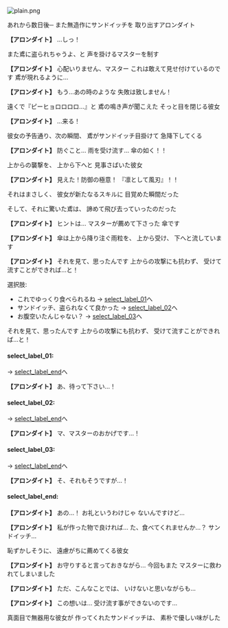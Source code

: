 
![plain.png](../images/backgrounds/plain.png)

あれから数日後─
また無造作にサンドイッチを
取り出すアロンダイト

**【アロンダイト】**
…しっ！

また鳶に盗られちゃうよ、と
声を掛けるマスターを制す

**【アロンダイト】**
心配いりません、マスター
これは敢えて見せ付けているのです
鳶が現れるように…

**【アロンダイト】**
もう…あの時のような
失敗は致しません！

遠くで『ピーヒョロロロロ…』と
鳶の鳴き声が聞こえた
そっと目を閉じる彼女

**【アロンダイト】**
…来る！

彼女の予告通り、次の瞬間、
鳶がサンドイッチ目掛けて
急降下してくる

**【アロンダイト】**
防ぐこと…
雨を受け流す…
傘の如く！！

上からの襲撃を、
上から下へと
見事さばいた彼女

**【アロンダイト】**
見えた！防御の極意！
『凛として風刃』！！

それはまさしく、
彼女が新たなるスキルに
目覚めた瞬間だった

そして、それに驚いた鳶は、
諦めて飛び去っていったのだった

**【アロンダイト】**
ヒントは…
マスターが薦めて下さった
傘です

**【アロンダイト】**
傘は上から降り注ぐ雨粒を、
上から受け、
下へと流しています

**【アロンダイト】**
それを見て、思ったんです
上からの攻撃にも抗わず、
受けて流すことができれば…と！

選択肢:
- これでゆっくり食べられるね → [select_label_01](#select_label_01)へ
- サンドイッチ、盗られなくて良かった → [select_label_02](#select_label_02)へ
- お腹空いたんじゃない？ → [select_label_03](#select_label_03)へ

それを見て、思ったんです
上からの攻撃にも抗わず、
受けて流すことができれば…と！

#### select_label_01:
 → [select_label_end](#select_label_end)へ

**【アロンダイト】**
あ、待って下さい…！

#### select_label_02:
 → [select_label_end](#select_label_end)へ

**【アロンダイト】**
マ、マスターのおかげです…！

#### select_label_03:
 → [select_label_end](#select_label_end)へ

**【アロンダイト】**
そ、それもそうですが…！　

#### select_label_end:

**【アロンダイト】**
あの…！
お礼というわけじゃ
ないんですけど…

**【アロンダイト】**
私が作った物で良ければ…
た、食べてくれませんか…？
サンドイッチ…

恥ずかしそうに、
遠慮がちに薦めてくる彼女

**【アロンダイト】**
お守りすると言っておきながら…
今回もまた
マスターに救われてしまいました

**【アロンダイト】**
ただ、こんなことでは、
いけないと思いながらも…

**【アロンダイト】**
この想いは…
受け流す事ができないのです…

真面目で無器用な彼女が
作ってくれたサンドイッチは、
素朴で優しい味がした